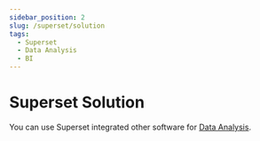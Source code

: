 ```yaml
---
sidebar_position: 2
slug: /superset/solution
tags:
  - Superset
  - Data Analysis
  - BI
---
```


# Superset Solution

You can use Superset integrated other software for [Data Analysis](https://superset.apache.org/).